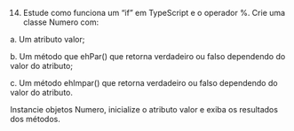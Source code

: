 14. Estude como funciona um “if” em TypeScript e o operador %.
Crie uma classe Numero com:

a. Um atributo valor;

b. Um método que ehPar() que retorna verdadeiro ou falso dependendo do
valor do atributo;

c. Um método ehImpar() que retorna verdadeiro ou falso dependendo do
valor do atributo.

Instancie objetos Numero, inicialize o atributo valor e exiba os resultados dos
métodos.
